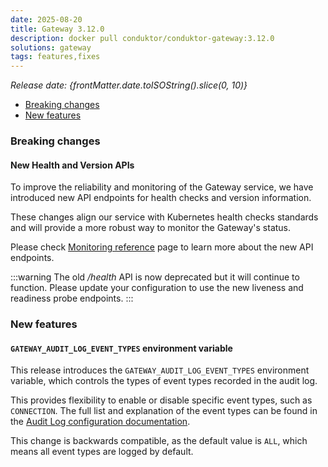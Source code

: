 ```yaml
---
date: 2025-08-20
title: Gateway 3.12.0
description: docker pull conduktor/conduktor-gateway:3.12.0
solutions: gateway
tags: features,fixes
---
```


*Release date: {frontMatter.date.toISOString().slice(0, 10)}*

- [Breaking changes](#breaking-changes)
- [New features](#new-features)

### Breaking changes

#### New Health and Version APIs

To improve the reliability and monitoring of the Gateway service, we have introduced new API endpoints for health checks and version information.

These changes align our service with Kubernetes health checks standards and will provide a more robust way to monitor the Gateway's status.

Please check [Monitoring reference](/docs/gateway/reference/monitoring.md) page to learn more about the new API endpoints.

:::warning
The old */health* API is now deprecated but it will continue to function. Please update your configuration to use the new liveness and readiness probe endpoints.
:::

### New features

#### `GATEWAY_AUDIT_LOG_EVENT_TYPES` environment variable

This release introduces the `GATEWAY_AUDIT_LOG_EVENT_TYPES` environment variable, which controls the types of event types recorded in the audit log.

This provides flexibility to enable or disable specific event types, such as `CONNECTION`. The full list and explanation of the event types can be found in
the [Audit Log configuration documentation](/gateway/configuration/env-variables/#audit).

This change is backwards compatible, as the default value is `ALL`, which means all event types are logged by default.
